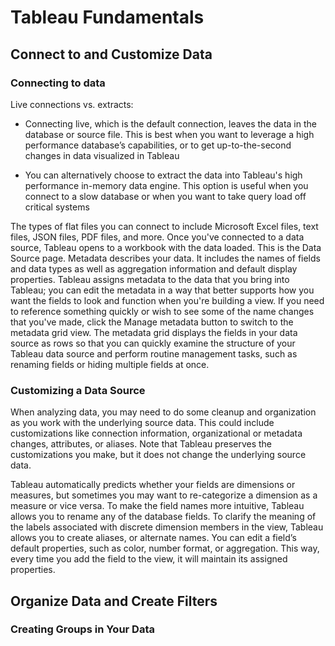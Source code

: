 # Tableau Fundamentals

## Connect to and Customize Data

### Connecting to data

Live connections vs. extracts:

- Connecting live, which is the default connection, leaves the data in the database or source file. This is best when you want to leverage a high performance database’s capabilities, or to get up-to-the-second changes in data visualized in Tableau

- You can alternatively choose to extract the data into Tableau's high performance in-memory data engine. This option is useful when you connect to a slow database or when you want to take query load off critical systems

The types of flat files you can connect to include Microsoft Excel files, text files, JSON files, PDF files, and more. Once you've connected to a data source, Tableau opens to a workbook with the data loaded. This is the Data Source page. Metadata describes your data. It includes the names of fields and data types as well as aggregation information and default display properties. Tableau assigns metadata to the data that you bring into Tableau; you can edit the metadata in a way that better supports how you want the fields to look and function when you're building a view. If you need to reference something quickly or wish to see some of the name changes that you've made, click the Manage metadata button to switch to the metadata grid view. The metadata grid displays the fields in your data source as rows so that you can quickly examine the structure of your Tableau data source and perform routine management tasks, such as renaming fields or hiding multiple fields at once.

### Customizing a Data Source

When analyzing data, you may need to do some cleanup and organization as you work with the underlying source data. This could include customizations like connection information, organizational or metadata changes, attributes, or aliases. Note that Tableau preserves the customizations you make, but it does not change the underlying source data.

Tableau automatically predicts whether your fields are dimensions or measures, but sometimes you may want to re-categorize a dimension as a measure or vice versa. To make the field names more intuitive, Tableau allows you to rename any of the database fields. To clarify the meaning of the labels associated with discrete dimension members in the view, Tableau allows you to create aliases, or alternate names. You can edit a field’s default properties, such as color, number format, or aggregation. This way, every time you add the field to the view, it will maintain its assigned properties.

## Organize Data and Create Filters

### Creating Groups in Your Data

